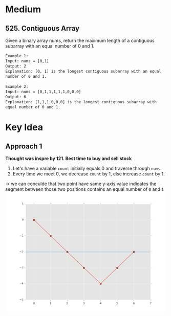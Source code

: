 # Medium
## 525. Contiguous Array
Given a binary array nums, return the maximum length of a contiguous subarray with an equal number of 0 and 1.
 
```
Example 1:
Input: nums = [0,1]
Output: 2
Explanation: [0, 1] is the longest contiguous subarray with an equal number of 0 and 1.

Example 2:
Input: nums = [0,1,1,1,1,1,0,0,0]
Output: 6
Explanation: [1,1,1,0,0,0] is the longest contiguous subarray with equal number of 0 and 1.
```

# Key Idea
## Approach 1
**Thought was inspre by 121. Best time to buy and sell stock**
1. Let's have a variable `count` initially equals 0 and traverse through `nums`.
2. Every time we meet 0, we decrease `count` by 1, else increase `count` by 1.

-> we can conculde that two point have same y-axis value indicates the segment between those two positions contains an equal number of `0` and `1`
![visualize](../images/1487543036101-figure_1.png)
